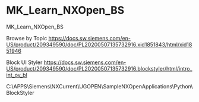 # MK_Learn_NXOpen_BS
MK_Learn_NXOpen_BS

Browse by Topic
https://docs.sw.siemens.com/en-US/product/209349590/doc/PL20200507135732916.xid1851843/html/xid1851946

Block UI Styler
https://docs.sw.siemens.com/en-US/product/209349590/doc/PL20200507135732916.blockstyler/html/intro_int_ov_bl

C:\APPS\Siemens\NXCurrent\UGOPEN\SampleNXOpenApplications\Python\BlockStyler
